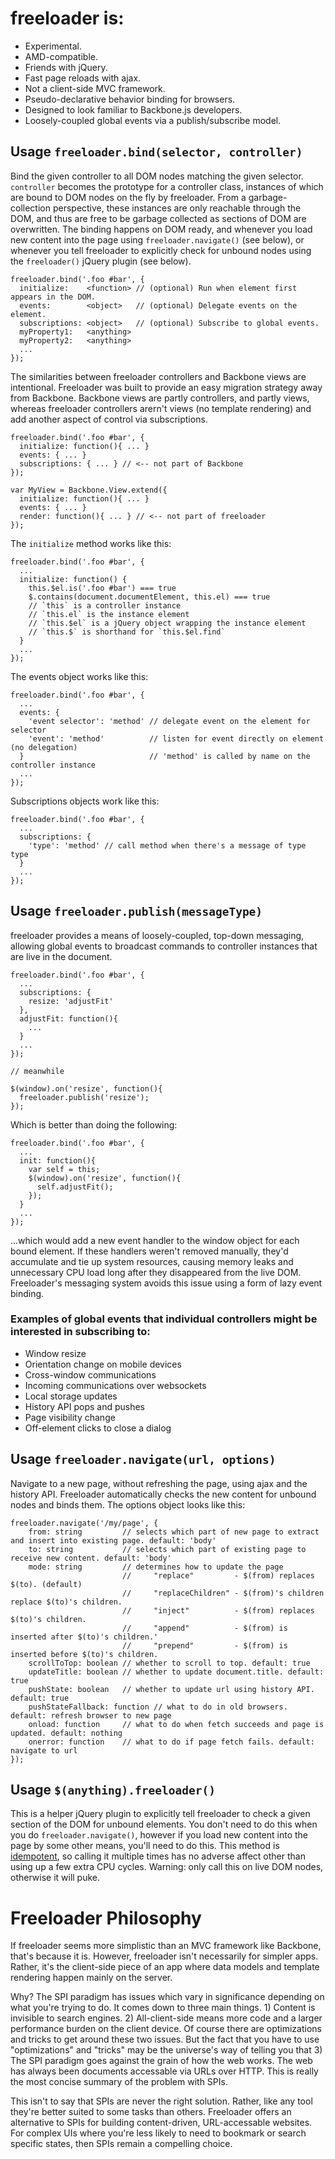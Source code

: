 # freeloader is:

 * Experimental.
 * AMD-compatible.
 * Friends with jQuery.
 * Fast page reloads with ajax.
 * Not a client-side MVC framework.
 * Pseudo-declarative behavior binding for browsers.
 * Designed to look familiar to Backbone.js developers.
 * Loosely-coupled global events via a publish/subscribe model.

## Usage `freeloader.bind(selector, controller)`

Bind the given controller to all DOM nodes matching the given selector. `controller` becomes the prototype for a controller class, instances of which are bound to DOM nodes on the fly by freeloader. From a garbage-collection perspective, these instances are only reachable through the DOM, and thus are free to be garbage collected as sections of DOM are overwritten. The binding happens on DOM ready, and whenever you load new content into the page using `freeloader.navigate()` (see below), or whenever you tell freeloader to explicitly check for unbound nodes using the `freeloader()` jQuery plugin (see below).

    freeloader.bind('.foo #bar', {
      initialize:    <function> // (optional) Run when element first appears in the DOM.
      events:        <object>   // (optional) Delegate events on the element.
      subscriptions: <object>   // (optional) Subscribe to global events.
      myProperty1:   <anything>
      myProperty2:   <anything>
      ...
    });

The similarities between freeloader controllers and Backbone views are intentional. Freeloader was built to provide an easy migration strategy away from Backbone. Backbone views are partly controllers, and partly views, whereas freeloader controllers arern't views (no template rendering) and add another aspect of control via subscriptions.

    freeloader.bind('.foo #bar', {
      initialize: function(){ ... }
      events: { ... }
      subscriptions: { ... } // <-- not part of Backbone
    });

    var MyView = Backbone.View.extend({
      initialize: function(){ ... }
      events: { ... }
      render: function(){ ... } // <-- not part of freeloader
    });

The `initialize` method works like this:

    freeloader.bind('.foo #bar', {
      ...
      initialize: function() {
        this.$el.is('.foo #bar') === true
        $.contains(document.documentElement, this.el) === true
        // `this` is a controller instance
        // `this.el` is the instance element
        // `this.$el` is a jQuery object wrapping the instance element
        // `this.$` is shorthand for `this.$el.find`
      }
      ...
    });

The events object works like this:

    freeloader.bind('.foo #bar', {
      ...
      events: {
        'event selector': 'method' // delegate event on the element for selector
        'event': 'method'          // listen for event directly on element (no delegation)
      }                            // 'method' is called by name on the controller instance
      ...
    });

Subscriptions objects work like this:

    freeloader.bind('.foo #bar', {
      ...
      subscriptions: {
        'type': 'method' // call method when there's a message of type type
      }
      ...
    });

## Usage `freeloader.publish(messageType)`

freeloader provides a means of loosely-coupled, top-down messaging, allowing global events to broadcast commands to controller instances that are live in the document.

    freeloader.bind('.foo #bar', {
      ...
      subscriptions: {
        resize: 'adjustFit'
      },
      adjustFit: function(){
        ...
      }
      ...
    });

    // meanwhile

    $(window).on('resize', function(){
      freeloader.publish('resize');
    });

Which is better than doing the following:

    freeloader.bind('.foo #bar', {
      ...
      init: function(){
        var self = this;
        $(window).on('resize', function(){
          self.adjustFit();
        });
      }
      ...
    });

...which would add a new event handler to the window object for each bound element. If these handlers weren't removed manually, they'd accumulate and tie up system resources, causing memory leaks and unnecessary CPU load long after they disappeared from the live DOM. Freeloader's messaging system avoids this issue using a form of lazy event binding.

### Examples of global events that individual controllers might be interested in subscribing to:

 * Window resize
 * Orientation change on mobile devices
 * Cross-window communications
 * Incoming communications over websockets
 * Local storage updates
 * History API pops and pushes
 * Page visibility change
 * Off-element clicks to close a dialog

## Usage `freeloader.navigate(url, options)`

Navigate to a new page, without refreshing the page, using ajax and the history API. Freeloader automatically checks the new content for unbound nodes and binds them. The options object looks like this:

    freeloader.navigate('/my/page', {
        from: string         // selects which part of new page to extract and insert into existing page. default: 'body'
        to: string           // selects which part of existing page to receive new content. default: 'body'
        mode: string         // determines how to update the page
                             //     "replace"         - $(from) replaces $(to). (default)
                             //     "replaceChildren" - $(from)'s children replace $(to)'s children.
                             //     "inject"          - $(from) replaces $(to)'s children.
                             //     "append"          - $(from) is inserted after $(to)'s children.'
                             //     "prepend"         - $(from) is inserted before $(to)'s children.
        scrollToTop: boolean // whether to scroll to top. default: true
        updateTitle: boolean // whether to update document.title. default: true
        pushState: boolean   // whether to update url using history API. default: true
        pushStateFallback: function // what to do in old browsers. default: refresh browser to new page
        onload: function     // what to do when fetch succeeds and page is updated. default: nothing
        onerror: function    // what to do if page fetch fails. default: navigate to url
    });

## Usage `$(anything).freeloader()`

This is a helper jQuery plugin to explicitly tell freeloader to check a given section of the DOM for unbound elements. You don't need to do this when you do `freeloader.navigate()`, however if you load new content into the page by some other means, you'll need to do this. This method is [idempotent](http://en.wikipedia.org/wiki/Idempotence), so calling it multiple times has no adverse affect other than using up a few extra CPU cycles. Warning: only call this on live DOM nodes, otherwise it will puke.

# Freeloader Philosophy

If freeloader seems more simplistic than an MVC framework like Backbone, that's because it is. However, freeloader isn't necessarily for simpler apps. Rather, it's the client-side piece of an app where data models and template rendering happen mainly on the server. 

Why? The SPI paradigm has issues which vary in significance depending on what you're trying to do. It comes down to three main things. 1) Content is invisible to search engines. 2) All-client-side means more code and a larger performance burden on the client device. Of course there are optimizations and tricks to get around these two issues. But the fact that you have to use "optimizations" and "tricks" may be the universe's way of telling you that 3) The SPI paradigm goes against the grain of how the web works. The web has always been documents accessable via URLs over HTTP. This is really the most concise summary of the problem with SPIs.

This isn't to say that SPIs are never the right solution. Rather, like any tool they're better suited to some tasks than others. Freeloader offers an alternative to SPIs for building content-driven, URL-accessable websites. For complex UIs where you're less likely to need to bookmark or search specific states, then SPIs remain a compelling choice.








